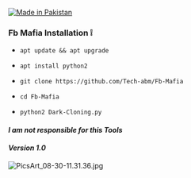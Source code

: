 <p align="left">

<a href="#"><img title="Made in Pakistan" src="https://img.shields.io/badge/MADE%20IN-PAKISTAN-green?colorA=%23ff0000&colorB=%23017e40&style=for-the-badge"></a>


### Fb Mafia Installation ❕

- `apt update && apt upgrade `

- ` apt install python2 `

- `git clone https://github.com/Tech-abm/Fb-Mafia`

- `cd Fb-Mafia`

- `python2 Dark-Cloning.py`


#### _I am not responsible for this Tools_

#### _Version 1.0_
![PicsArt_08-30-11.31.36.jpg](https://user-images.githubusercontent.com/52023076/91666789-94390880-eab4-11ea-8b54-83a3a0d487f0.jpg)

























